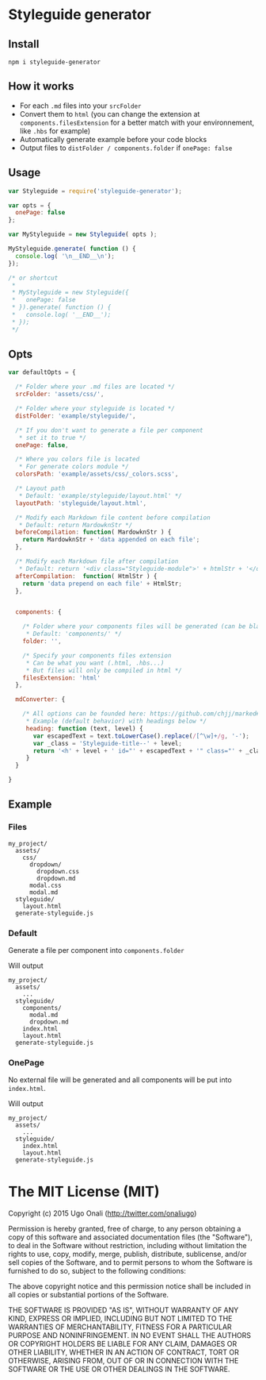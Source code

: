 # Styleguide generator

## Install
```
npm i styleguide-generator
```



## How it works

- For each `.md` files into your `srcFolder`
- Convert them to `html` (you can change the extension at `components.filesExtension` for a better match with your environnement, like `.hbs` for example)
- Automatically generate example before your code blocks
- Output files to `distFolder / components.folder` if `onePage: false`



## Usage

```js
var Styleguide = require('styleguide-generator');

var opts = {
  onePage: false
};

var MyStyleguide = new Styleguide( opts );

MyStyleguide.generate( function () {
  console.log( '\n__END__\n');
});

/* or shortcut
 *
 * MyStyleguide = new Styleguide({
 *   onePage: false
 * }).generate( function () {
 *   console.log( '__END__');
 * });
 */
```



## Opts

```js
var defaultOpts = {

  /* Folder where your .md files are located */
  srcFolder: 'assets/css/',

  /* Folder where your styleguide is located */
  distFolder: 'example/styleguide/',

  /* If you don't want to generate a file per component
   * set it to true */
  onePage: false,

  /* Where you colors file is located
   * For generate colors module */
  colorsPath: 'example/assets/css/_colors.scss',

  /* Layout path
   * Default: 'example/styleguide/layout.html' */
  layoutPath: 'styleguide/layout.html',

  /* Modify each Markdown file content before compilation
   * Default: return MardowknStr */
  beforeCompilation: function( MardowknStr ) {
    return MardowknStr + 'data appended on each file';
  },

  /* Modify each Markdown file after compilation
   * Default: return '<div class="Styleguide-module">' + htmlStr + '</div>'; */
  afterCompilation:  function( HtmlStr ) {
    return 'data prepend on each file' + HtmlStr;
  },


  components: {

    /* Folder where your components files will be generated (can be blank)
     * Default: 'components/' */
    folder: '',

    /* Specify your components files extension
     * Can be what you want (.html, .hbs...)
     * But files will only be compiled in html */
    filesExtension: 'html'
  },

  mdConverter: {

    /* All options can be founded here: https://github.com/chjj/marked#block-level-renderer-methods
     * Example (default behavior) with headings below */
     heading: function (text, level) {
       var escapedText = text.toLowerCase().replace(/[^\w]+/g, '-');
       var _class = 'Styleguide-title--' + level;
       return '<h' + level + ' id="' + escapedText + '" class="' + _class + '">' + text + '</h' + level + '>';
     }
  }

}
```

## Example

### Files

```
my_project/
  assets/
    css/
      dropdown/
        dropdown.css
        dropdown.md
      modal.css
      modal.md
  styleguide/
    layout.html
  generate-styleguide.js
```


### Default

Generate a file per component into `components.folder`

Will output

```
my_project/
  assets/
    ...
  styleguide/
    components/
      modal.md
      dropdown.md
    index.html
    layout.html
  generate-styleguide.js
```


### OnePage

No external file will be generated and all components will be put into `index.html`.

Will output

```
my_project/
  assets/
    ...
  styleguide/
    index.html
    layout.html
  generate-styleguide.js
```



# The MIT License (MIT)

Copyright (c) 2015 Ugo Onali (http://twitter.com/onaliugo)

Permission is hereby granted, free of charge, to any person obtaining a copy
of this software and associated documentation files (the "Software"), to deal
in the Software without restriction, including without limitation the rights
to use, copy, modify, merge, publish, distribute, sublicense, and/or sell
copies of the Software, and to permit persons to whom the Software is
furnished to do so, subject to the following conditions:

The above copyright notice and this permission notice shall be included in
all copies or substantial portions of the Software.

THE SOFTWARE IS PROVIDED "AS IS", WITHOUT WARRANTY OF ANY KIND, EXPRESS OR
IMPLIED, INCLUDING BUT NOT LIMITED TO THE WARRANTIES OF MERCHANTABILITY,
FITNESS FOR A PARTICULAR PURPOSE AND NONINFRINGEMENT. IN NO EVENT SHALL THE
AUTHORS OR COPYRIGHT HOLDERS BE LIABLE FOR ANY CLAIM, DAMAGES OR OTHER
LIABILITY, WHETHER IN AN ACTION OF CONTRACT, TORT OR OTHERWISE, ARISING FROM,
OUT OF OR IN CONNECTION WITH THE SOFTWARE OR THE USE OR OTHER DEALINGS IN
THE SOFTWARE.
